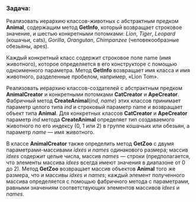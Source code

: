 ### Задача:
Реализовать иерархию классов-животных с абстрактным предком **Animal**, 
содержащим метод **GetInfo**, который возвращает строковое значение, и шестью конкретными потомками: 
_Lion_, _Tiger_, _Leopard_ (кошачьи, cats), 
_Gorilla_, _Orangutan_, _Chimpanzee_ (человекообразные обезьяны, apes). 

Каждый конкретный класс содержит строковое поле name (имя животного), которое определяется в его конструкторе с помощью 
одноименного параметра. 
Метод **GetInfo** возвращает имя класса и имя животного, разделенные пробелом, например, «Lion Tom».

Реализовать иерархию классов-создателей с абстрактным предком **AnimalCreator** и конкретными потомками **CatCreator** и **ApeCreator**. 
Фабричный метод **CreateAnimal**(_ind_, _name_) этих классов принимает параметр целого типа _ind_ и строковый параметр name 
и возвращает объект типа **Animal**. Для конкретных классов **CatCreator** и **ApeCreator** параметр _ind_ метода **CreateAnimal** 
определяет тип создаваемого животного по его индексу (0, 1 или 2) в группе кошачьих или обезьян, а параметр _name_ — имя животного.

В классе **AnimalCreator** также определить метод **GetZoo** с двумя параметрами-массивами _idxes_ и _names_ одинакового размера; 
массив _idxes_ содержит целые числа, массив _names_ — строки (предполагается, что элементы массива _idxes_ всегда имеют значения 
в диапазоне от 0 до 2). Метод **GetZoo** возвращает массив объектов **Animal** того же размера, что и массивы _idxes_ и _names_; 
каждый элемент полученного массива определяется с помощью фабричного метода с параметрами, равными значениям 
соответствующих элементов массивов _idxes_ и _names_.
